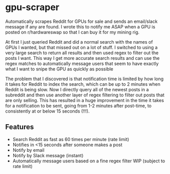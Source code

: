 # gpu-scraper
Automatically scrapes Reddit for GPUs for sale and sends an email/slack message if any are found. I wrote this to notify me ASAP when a GPU is posted on r/hardwareswap so that I can buy it for my mining rig.

At first I just queried Reddit and did a normal search with the names of GPUs I wanted, but that missed out on a lot of stuff.
I switched to using a very large search to return all results and then used regex to filter out the posts I want.
This way I get more accurate search results and can use the regex matches to automatically message users that seem to have exactly what I want to snipe the GPU as quickly as possible

The problem that I discovered is that notification time is limited by how long it takes for Reddit to index the search, which can be up to 2 minutes when Reddit is being slow. Now I directly query all of the newest posts in a subreddit and then use another layer of regex filtering to filter out posts that are only selling. This has resulted in a huge improvement in the time it takes for a notification to be sent, going from 1-2 minutes after post-time, to consistently at or below 15 seconds (!!!). 

## Features
- Search Reddit as fast as 60 times per minute (rate limit)
- Notifies in <15 seconds after someone makes a post
- Notify by email
- Notify by Slack message (instant)
- Automatically message users based on a fine regex filter WIP (subject to rate limit) 
